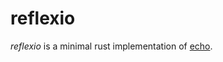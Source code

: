 reflexio
========

_reflexio_ is a minimal rust implementation of [echo](https://www.man7.org/linux/man-pages/man1/echo.1.html).

